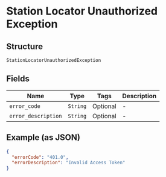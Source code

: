 
# Station Locator Unauthorized Exception

## Structure

`StationLocatorUnauthorizedException`

## Fields

| Name | Type | Tags | Description |
|  --- | --- | --- | --- |
| `error_code` | `String` | Optional | - |
| `error_description` | `String` | Optional | - |

## Example (as JSON)

```json
{
  "errorCode": "401.0",
  "errorDescription": "Invalid Access Token"
}
```

